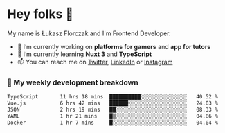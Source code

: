 # Hey folks 👋

My name is Łukasz Florczak and I'm Frontend Developer. 

- 🔭 I’m currently working on **platforms for gamers** and **app for tutors**
- 🌱 I’m currently learning **Nuxt 3** and **TypeScript**
- 📫 You can reach me on [Twitter](https://twitter.com/lukaszflorczak), [LinkedIn](https://pl.linkedin.com/in/lukasz-florczak) or [Instagram](https://instagram.com/lukaszflorczak)


### 🧮 My weekly development breakdown

<!--START_SECTION:waka-->

```txt
TypeScript       11 hrs 18 mins  ██████████░░░░░░░░░░░░░░░   40.52 %
Vue.js           6 hrs 42 mins   ██████░░░░░░░░░░░░░░░░░░░   24.03 %
JSON             2 hrs 19 mins   ██░░░░░░░░░░░░░░░░░░░░░░░   08.33 %
YAML             1 hr 21 mins    █▒░░░░░░░░░░░░░░░░░░░░░░░   04.86 %
Docker           1 hr 7 mins     █░░░░░░░░░░░░░░░░░░░░░░░░   04.04 %
```

<!--END_SECTION:waka-->

<!--
**lukaszflorczak/lukaszflorczak** is a ✨ _special_ ✨ repository because its `README.md` (this file) appears on your GitHub profile.

Here are some ideas to get you started:

- 🔭 I’m currently working on ...
- 🌱 I’m currently learning ...
- 👯 I’m looking to collaborate on ...
- 🤔 I’m looking for help with ...
- 💬 Ask me about ...
- 📫 How to reach me: ...
- 😄 Pronouns: ...
- ⚡ Fun fact: ...
-->
